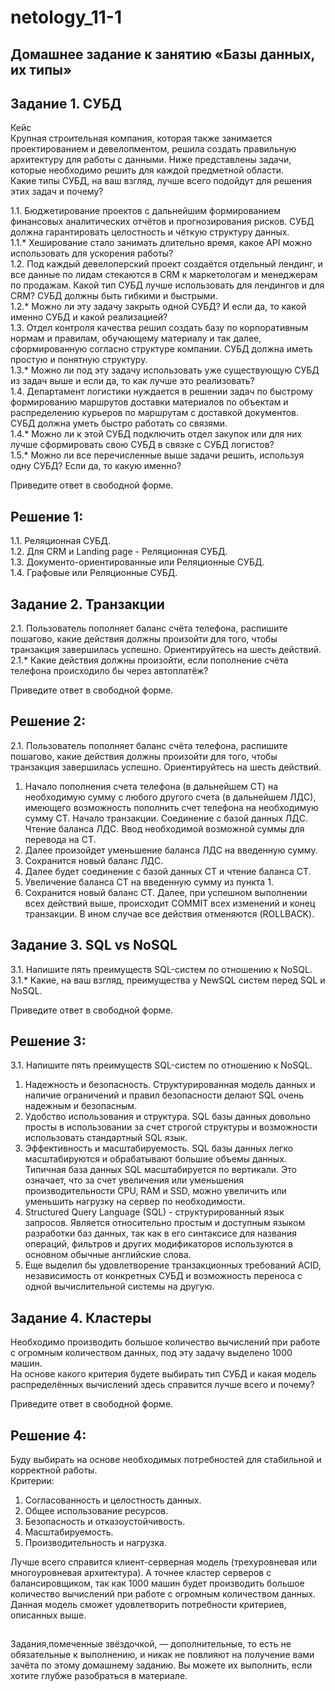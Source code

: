 # netology_11-1

## Домашнее задание к занятию «Базы данных, их типы»

## Задание 1. СУБД

Кейс  
Крупная строительная компания, которая также занимается проектированием и девелопментом, решила создать правильную архитектуру для работы с данными. Ниже представлены задачи, которые необходимо решить для каждой предметной области.  
Какие типы СУБД, на ваш взгляд, лучше всего подойдут для решения этих задач и почему?

1.1.  Бюджетирование проектов с дальнейшим формированием финансовых аналитических отчётов и прогнозирования рисков. СУБД должна гарантировать целостность и чёткую структуру данных.  
1.1.* Хеширование стало занимать длительно время, какое API можно использовать для ускорения работы?  
1.2.  Под каждый девелоперский проект создаётся отдельный лендинг, и все данные по лидам стекаются в CRM к маркетологам и менеджерам по продажам. Какой тип СУБД лучше использовать для лендингов и для CRM? СУБД должны быть гибкими и быстрыми.  
1.2.* Можно ли эту задачу закрыть одной СУБД? И если да, то какой именно СУБД и какой реализацией?  
1.3.  Отдел контроля качества решил создать базу по корпоративным нормам и правилам, обучающему материалу и так далее, сформированную согласно структуре компании. СУБД должна иметь простую и понятную структуру.  
1.3.* Можно ли под эту задачу использовать уже существующую СУБД из задач выше и если да, то как лучше это реализовать?  
1.4.  Департамент логистики нуждается в решении задач по быстрому формированию маршрутов доставки материалов по объектам и распределению курьеров по маршрутам с доставкой документов. СУБД должна уметь быстро работать со связями.  
1.4.* Можно ли к этой СУБД подключить отдел закупок или для них лучше сформировать свою СУБД в связке с СУБД логистов?  
1.5.* Можно ли все перечисленные выше задачи решить, используя одну СУБД? Если да, то какую именно?  

Приведите ответ в свободной форме.

## Решение 1:

1.1. Реляционная СУБД.  
1.2. Для CRM и Landing page - Реляционная СУБД.  
1.3. Документо-ориентированные или Реляционные СУБД.  
1.4. Графовые или Реляционные СУБД.  

## Задание 2. Транзакции

2.1.  Пользователь пополняет баланс счёта телефона, распишите пошагово, какие действия должны произойти для того, чтобы транзакция завершилась успешно. Ориентируйтесь на шесть действий.  
2.1.* Какие действия должны произойти, если пополнение счёта телефона происходило бы через автоплатёж?  

Приведите ответ в свободной форме.

## Решение 2:

2.1. Пользователь пополняет баланс счёта телефона, распишите пошагово, какие действия должны произойти для того, чтобы транзакция завершилась успешно. Ориентируйтесь на шесть действий.

  1. Начало пополнения счета телефона (в дальнейшем СТ) на необходимую сумму с любого другого счета (в дальнейшем ЛДС), имеющего возможность пополнить счет телефона на необходимую сумму СТ. Начало транзакции. Соединение с базой данных ЛДС. Чтение баланса ЛДС. Ввод необходимой возможной суммы для перевода на СТ.  
  2. Далее произойдет уменьшение баланса ЛДС на введенную сумму.  
  3. Сохранится новый баланс ЛДС.  
  4. Далее будет соединение с базой данных СТ и чтение баланса СТ.  
  5. Увеличение баланса СТ на введенную сумму из пункта 1.  
  6. Сохранится новый баланс СТ. Далее, при успешном выполнении всех действий выше, происходит COMMIT всех изменений и конец транзакции. В ином случае все действия отменяются (ROLLBACK).

## Задание 3. SQL vs NoSQL

3.1.  Напишите пять преимуществ SQL-систем по отношению к NoSQL.  
3.1.* Какие, на ваш взгляд, преимущества у NewSQL систем перед SQL и NoSQL.  

Приведите ответ в свободной форме.

## Решение 3:

3.1. Напишите пять преимуществ SQL-систем по отношению к NoSQL.

  1. Надежность и безопасность. Структурированная модель данных и наличие ограничений и правил безопасности делают SQL очень надежным и безопасным.  
  2. Удобство использования и структура. SQL базы данных довольно просты в использовании за счет строгой структуры и возможности использовать стандартный SQL язык.  
  3. Эффективность и масштабируемость. SQL базы данных легко масштабируются и обрабатывают большие объемы данных. Типичная база данных SQL масштабируется по вертикали. Это означает, что за счет увеличения или уменьшения производительности CPU, RAM и SSD, можно увеличить или уменьшить нагрузку на сервер по необходимости.  
  4. Structured Query Language (SQL) - структурированный язык запросов. Является относительно простым и доступным языком разработки баз данных, так как в его синтаксисе для названия операций, фильтров и других модификаторов используются в основном обычные английские слова.
  5. Еще выделил бы удовлетворение транзакционных требований ACID, независимость от конкретных СУБД и возможность переноса с одной вычислительной системы на другую.

## Задание 4. Кластеры

Необходимо производить большое количество вычислений при работе с огромным количеством данных, под эту задачу выделено 1000 машин.  
На основе какого критерия будете выбирать тип СУБД и какая модель распределённых вычислений здесь справится лучше всего и почему?

Приведите ответ в свободной форме.

## Решение 4:

Буду выбирать на основе необходимых потребностей для стабильной и корректной работы.  
Критерии:  
  1. Согласованность и целостность данных.  
  2. Общее использование ресурсов.  
  3. Безопасность и отказоустойчивость.  
  4. Масштабируемость.  
  5. Производительность и нагрузка.  

Лучше всего справится клиент-серверная модель (трехуровневая или многоуровневая архитектура). А точнее кластер серверов с балансировщиком, так как 1000 машин будет производить большое количество вычислений при работе с огромным количеством данных. Данная модель сможет удовлетворить потребности критериев, описанных выше.

##
Задания,помеченные звёздочкой, — дополнительные, то есть не обязательные к выполнению, и никак не повлияют на получение вами зачёта по этому домашнему заданию. Вы можете их выполнить, если хотите глубже разобраться в материале.
